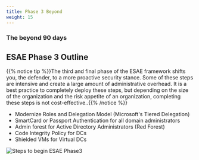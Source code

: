 ```yaml
---
title: Phase 3 Beyond
weight: 15
---
```


### The beyond 90 days

## ESAE Phase 3 Outline

{{% notice tip %}}The third and final phase of the ESAE framework shifts you, the defender, to a more proactive security stance. Some of these steps are intensive and create a large amount of administrative overhead. It is a best practice to completely deploy these steps, but depending on the size of the organization and the risk appetite of an organization, completing these steps is not cost-effective..{{% /notice %}}

* Modernize Roles and Delegation Model (Microsoft's Tiered Delegation)
* SmartCard or Passport Authentication for all domain administrators
* Admin forest for Active Directory Administrators (Red Forest)
* Code Integrity Policy for DCs
* Shielded VMs for Virtual DCs

![Steps to begin ESAE Phase3](</en/redforest/images/Protecting Admin Privileges Beyond 90.png?classes=shadow>)